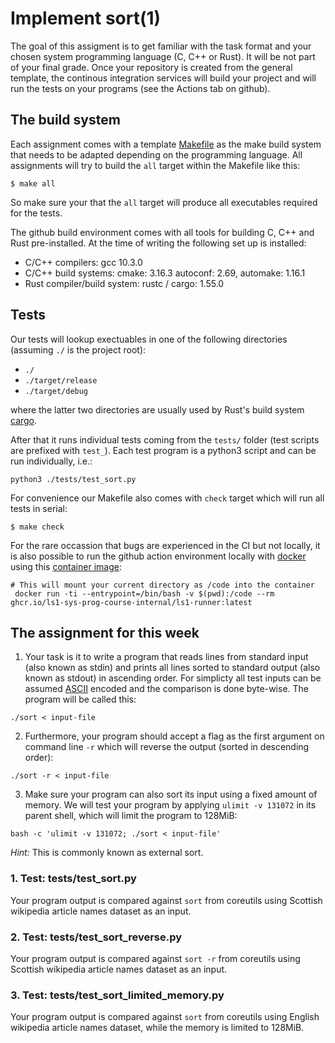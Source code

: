 # Implement sort(1)

The goal of this assigment is to get familiar with the task format and
your chosen system programming language (C, C++ or Rust). 
It will be not part of your final grade.
Once your repository is created from the general template,
the continous integration services will build your project and will run
the tests on your programs (see the Actions tab on github).

## The build system

Each assignment comes with a template [Makefile](Makefile) as the make build system that
needs to be adapted depending on the programming language.
All assignments will try to build the `all` target within the Makefile like this:

```console
$ make all
```

So make sure your that the `all` target will produce all executables required for the
tests. 

The github build environment comes with all tools for building C, C++ and Rust pre-installed.
At the time of writing the following set up is installed:

- C/C++ compilers: gcc 10.3.0
- C/C++ build systems: cmake: 3.16.3 autoconf: 2.69, automake: 1.16.1
- Rust compiler/build system: rustc / cargo: 1.55.0

## Tests

Our tests will lookup exectuables in one of the following directories (assuming `./` is the project root):

- `./`
- `./target/release`
- `./target/debug`

where the latter two directories are usually used by Rust's build system
[cargo](https://doc.rust-lang.org/cargo/index.html).

After that it runs individual tests coming from the `tests/` folder (test
scripts are prefixed with `test_`).
Each test program is a python3 script and can be run individually, i.e.:

```console
python3 ./tests/test_sort.py
```

For convenience our Makefile also comes with `check` target which will run all tests in serial:

```console
$ make check
```

For the rare occassion that bugs are experienced in the CI but not
locally, it is also possible to run the github action environment locally
with [docker](https://www.docker.com/) using this [container
image](https://github.com/orgs/ls1-sys-prog-course-internal/packages/container/package/ls1-runner):

``` console
# This will mount your current directory as /code into the container
 docker run -ti --entrypoint=/bin/bash -v $(pwd):/code --rm ghcr.io/ls1-sys-prog-course-internal/ls1-runner:latest
```

## The assignment for this week

1. Your task is it to write a program that reads lines from standard input (also known as stdin)
and prints all lines sorted to standard output (also known as stdout) in ascending order.
For simplicty all test inputs can be assumed
[ASCII](https://en.wikipedia.org/wiki/ASCII) encoded and the comparison is done
byte-wise. The program will be called this:

``` console
./sort < input-file
```

2. Furthermore, your program should accept a flag as the first argument on command line `-r` which
will reverse the output (sorted in descending order):

``` console
./sort -r < input-file
```

3. Make sure your program can also sort its input using a fixed amount of memory.
We will test your program by applying `ulimit -v 131072` in its parent shell,
which will limit the program to 128MiB:

``` console
bash -c 'ulimit -v 131072; ./sort < input-file'
```

*Hint:* This is commonly known as external sort.

### 1. Test: tests/test_sort.py

Your program output is compared against `sort` from coreutils using Scottish wikipedia article names dataset as an input.

### 2. Test: tests/test_sort_reverse.py

Your program output is compared against `sort -r` from coreutils using Scottish wikipedia article names dataset as an input.

### 3. Test: tests/test_sort_limited_memory.py

Your program output is compared against `sort` from coreutils using English wikipedia article names dataset,
while the memory is limited to 128MiB.
